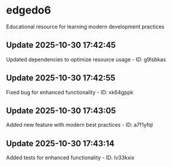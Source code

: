 # edgedo6
Educational resource for learning modern development practices

## Update 2025-10-30 17:42:45
Updated dependencies to optimize resource usage - ID: g9lsbkas


## Update 2025-10-30 17:42:55
Fixed bug for enhanced functionality - ID: xk64gppk


## Update 2025-10-30 17:43:05
Added new feature with modern best practices - ID: a7f1yfql


## Update 2025-10-30 17:43:14
Added tests for enhanced functionality - ID: lv33kxix

